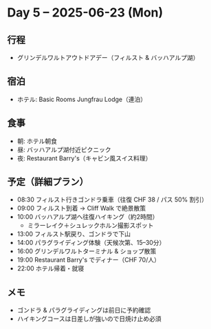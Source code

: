 # Day 5 – 2025-06-23 (Mon)

## 行程
- グリンデルワルトアウトドアデー（フィルスト & バッハアルプ湖）

## 宿泊
- ホテル: Basic Rooms Jungfrau Lodge（連泊）

## 食事
- 朝: ホテル朝食
- 昼: バッハアルプ湖付近ピクニック
- 夜: Restaurant Barry's（キャビン風スイス料理）

## 予定（詳細プラン）
- 08:30 フィルスト行きゴンドラ乗車（往復 CHF 38 / パス 50% 割引）
- 09:00 フィルスト到着 → Cliff Walk で絶景散策
- 10:00 バッハアルプ湖へ往復ハイキング（約2時間）
  - ミラーレイク＋シュレックホルン撮影スポット
- 13:00 フィルスト駅戻り、ゴンドラで下山
- 14:00 パラグライディング体験（天候次第、15–30分）
- 16:00 グリンデルワルトターミナル & ショップ散策
- 19:00 Restaurant Barry's でディナー（CHF 70/人）
- 22:00 ホテル帰着・就寝

## メモ
- ゴンドラ & パラグライディングは前日に予約確認
- ハイキングコースは日差しが強いので日焼け止め必須 